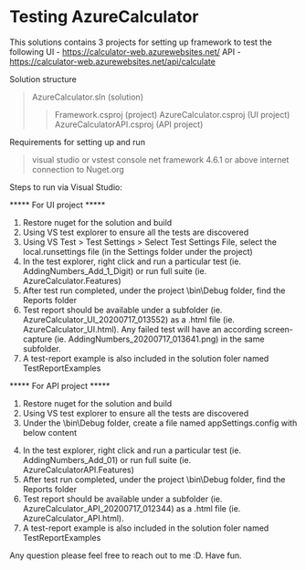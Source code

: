 # Testing AzureCalculator

This solutions contains 3 projects for setting up framework to test the following
UI -  https://calculator-web.azurewebsites.net/
API - https://calculator-web.azurewebsites.net/api/calculate

Solution structure
> AzureCalculator.sln (solution)
>> Framework.csproj (project)
>> AzureCalculator.csproj (UI project)
>> AzureCalculatorAPI.csproj (API project)

Requirements for setting up and run
> visual studio or vstest console
> net framework 4.6.1 or above
> internet connection to Nuget.org

Steps to run via Visual Studio:

***** For UI project *****
1. Restore nuget for the solution and build
2. Using VS test explorer to ensure all the tests are discovered
3. Using VS Test > Test Settings > Select Test Settings File, select the local.runsettings file (in the Settings folder under the project)
4. In the test explorer, right click and run a particular test (ie. AddingNumbers_Add_1_Digit) or run full suite (ie. AzureCalculator.Features)
5. After test run completed, under the project \bin\Debug folder, find the Reports folder
6. Test report should be available under a subfolder (ie. AzureCalculator_UI_20200717_013552) as a .html file (ie. AzureCalculator_UI.html). Any failed test will have an according screen-capture (ie. AddingNumbers_20200717_013641.png) in the same subfolder.
7. A test-report example is also included in the solution foler named TestReportExamples

***** For API project *****
1. Restore nuget for the solution and build
2. Using VS test explorer to ensure all the tests are discovered
3. Under the \bin\Debug folder, create a file named appSettings.config with below content

<?xml version="1.0" encoding="utf-8"?>
<appSettings>
	<add key="CalcApiKey" value="kBG9dKn6V9dRXa5Uosi4z9Sj7sIKguDR86UZJfuS7oQ3IlGFqQ0krA=="/>
	<add key="GenerateReport" value="True"/>
</appSettings> 

4. In the test explorer, right click and run a particular test (ie. AddingNumbers_Add_01) or run full suite (ie. AzureCalculatorAPI.Features)
5. After test run completed, under the project \bin\Debug folder, find the Reports folder
6. Test report should be available under a subfolder (ie. AzureCalculator_API_20200717_012344) as a .html file (ie. AzureCalculator_API.html).
7. A test-report example is also included in the solution foler named TestReportExamples

Any question please feel free to reach out to me :D. Have fun.
